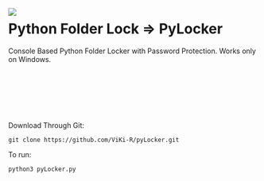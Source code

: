<img align='left' src='https://github.com/ViKi-R/pyLocker/blob/main/folderlock.ico'></img>

# Python Folder Lock => PyLocker
Console Based Python Folder Locker with Password Protection. Works only on Windows. 
</br>
</br>
</br>
</br>
</br>
</br>
</br>

Download Through Git:
```
git clone https://github.com/ViKi-R/pyLocker.git
```

To run:
```python
python3 pyLocker.py 
```
